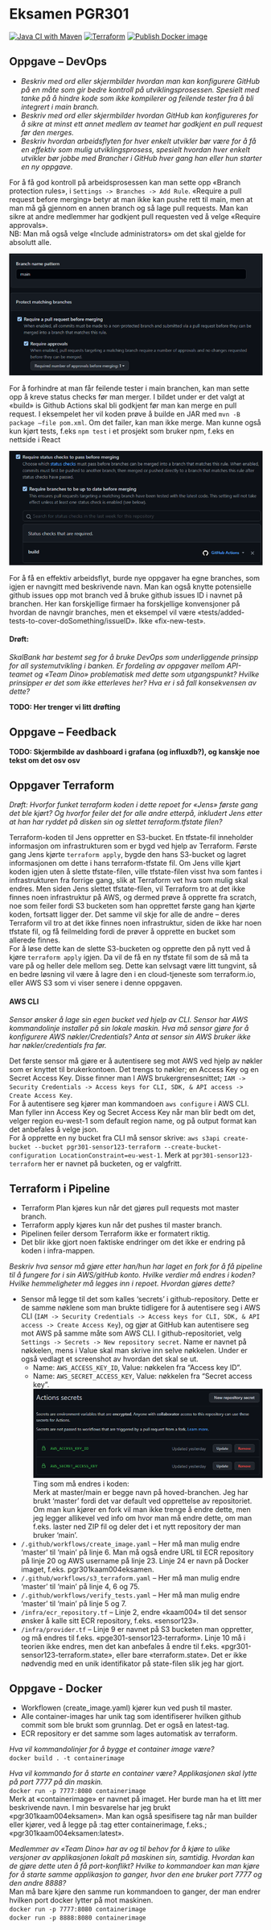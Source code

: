 # Eksamen PGR301


[![Java CI with Maven](https://github.com/Kaikka/PGR301_Eksamen/actions/workflows/verify_tests.yaml/badge.svg)](https://github.com/Kaikka/PGR301_Eksamen/actions/workflows/verify_tests.yaml)
[![Terraform](https://github.com/Kaikka/PGR301_Eksamen/actions/workflows/s3_terraform.yaml/badge.svg)](https://github.com/Kaikka/PGR301_Eksamen/actions/workflows/s3_terraform.yaml)
[![Publish Docker image](https://github.com/Kaikka/PGR301_Eksamen/actions/workflows/create_image.yaml/badge.svg)](https://github.com/Kaikka/PGR301_Eksamen/actions/workflows/create_image.yaml)


## Oppgave – DevOps
- *Beskriv med ord eller skjermbilder hvordan man kan konfigurere GitHub på en måte som gir bedre kontroll på utviklingsprosessen. Spesielt med tanke på å hindre kode som ikke kompilerer og feilende tester fra å bli integrert i main branch.*
- *Beskriv med ord eller skjermbilder hvordan GitHub kan konfigureres for å sikre at minst ett annet medlem av teamet har godkjent en pull request før den merges.*
- *Beskriv hvordan arbeidsflyten for hver enkelt utvikler bør være for å få en effektiv som mulig utviklingsprosess, spesielt hvordan hver enkelt utvikler bør jobbe med Brancher i GitHub hver gang han eller hun starter en ny oppgave.*

For å få god kontroll på arbeidsprosessen kan man sette opp «Branch protection rules», i `Settings -> Branches -> Add Rule`. «Require a pull request before merging» betyr at man ikke kan pushe rett til main, men at man må gå gjennom en annen branch og så lage pull requests. Man kan sikre at andre medlemmer har godkjent pull requesten ved å velge «Require approvals».  
NB: Man må også velge «Include administrators» om det skal gjelde for absolutt alle. 

![](pull_review_require_approval.png)

For å forhindre at man får feilende tester i main branchen, kan man sette opp å kreve status checks før man merger. I bildet under er det valgt at «build» is Github Actions skal bli godkjent før man kan merge en pull request. I eksempelet her vil koden prøve å builde en JAR med `mvn -B package –file pom.xml`. Om det failer, kan man ikke merge. Man kunne også kun kjørt tests, f.eks `npm test` i et prosjekt som bruker npm, f.eks en nettside i React

![](pull_test_require_running.png)

For å få en effektiv arbeidsflyt, burde nye oppgaver ha egne branches, som igjen er navngitt med beskrivende navn. Man kan også knytte potensielle github issues opp mot branch ved å bruke github issues ID i navnet på branchen. Her kan forskjellige firmaer ha forskjellige konvensjoner på hvordan de navngir branches, men et eksempel vil være «tests/added-tests-to-cover-doSomething/issueID». Ikke «fix-new-test».

#### Drøft:
*SkalBank har bestemt seg for å bruke DevOps som underliggende prinsipp for all systemutvikling i banken. Er fordeling av oppgaver mellom API-teamet og «Team Dino» problematisk med dette som utgangspunkt? Hvilke prinsipper er det som ikke etterleves her? Hva er i så fall konsekvensen av dette?*

**TODO: Her trenger vi litt drøfting**

## Oppgave – Feedback

**TODO: Skjermbilde av dashboard i grafana (og influxdb?), og kanskje noe tekst om det osv osv**

## Oppgaver Terraform
*Drøft: Hvorfor funket terraform koden i dette repoet for «Jens» første gang det ble kjørt? Og hvorfor feiler det for alle andre etterpå, inkludert Jens etter at han har ryddet på disken sin og slettet terraform.tfstate filen?*

Terraform-koden til Jens oppretter en S3-bucket. En tfstate-fil inneholder informasjon om infrastrukturen som er bygd ved hjelp av Terraform. Første gang Jens kjørte `terraform apply`, bygde den hans S3-bucket og lagret informasjonen om dette i hans terraform-tfstate fil. Om Jens ville kjørt koden igjen uten å slette tfstate-filen, ville tfstate-filen visst hva som fantes i infrastrukturen fra forrige gang, slik at Terraform vet hva som mulig skal endres. Men siden Jens slettet tfstate-filen, vil Terraform tro at det ikke finnes noen infrastruktur på AWS, og dermed prøve å opprette fra scratch, noe som feiler fordi S3 bucketen som han opprettet første gang han kjørte koden, fortsatt ligger der. Det samme vil skje for alle de andre – deres Terraform vil tro at det ikke finnes noen infrastruktur, siden de ikke har noen tfstate fil, og få feilmelding fordi de prøver å opprette en bucket som allerede finnes.  
For å løse dette kan de slette S3-bucketen og opprette den på nytt ved å kjøre `terraform apply` igjen. Da vil de få en ny tfstate fil som de så må ta vare på og heller dele mellom seg. Dette kan selvsagt være litt tungvint, så en bedre løsning vil være å lagre den i en cloud-tjeneste som terraform.io, eller AWS S3 som vi viser senere i denne oppgaven.

#### AWS CLI

*Sensor ønsker å lage sin egen bucket ved hjelp av CLI. Sensor har AWS kommandolinje installer på sin lokale maskin. Hva må sensor gjøre for å konfigurere AWS nøkler/Credentials? Anta at sensor sin AWS bruker ikke har nøkler/credentials fra før.*

Det første sensor må gjøre er å autentisere seg mot AWS ved hjelp av nøkler som er knyttet til brukerkontoen. Det trengs to nøkler; en Access Key og en Secret Access Key. Disse finner man I AWS brukergrensesnittet; `IAM -> Security Credentials -> Access keys for CLI, SDK, & API access -> Create Access Key`.  
For å autentisere seg kjører man kommandoen `aws configure` i AWS CLI. Man fyller inn Access Key og Secret Access Key når man blir bedt om det, velger region eu-west-1 som default region name, og på output format kan det anbefales å velge json.    
For å opprette en ny bucket fra CLI må sensor skrive: `aws s3api create-bucket --bucket pgr301-sensor123-terraform --create-bucket-configuration LocationConstraint=eu-west-1`. Merk at `pgr301-sensor123-terraform` her er navnet på bucketen, og er valgfritt.

## Terraform i Pipeline
- Terraform Plan kjøres kun når det gjøres pull requests mot master branch.
- Terraform apply kjøres kun når det pushes til master branch.
- Pipelinen feiler dersom Terraform ikke er formatert riktig.
- Det blir ikke gjort noen faktiske endringer om det ikke er endring på koden i infra-mappen.

*Beskriv hva sensor må gjøre etter han/hun har laget en fork for å få pipeline til å fungere for i sin AWS/gitHub konto. Hvilke verdier må endres i koden? Hvilke hemmeligheter må legges inn i repoet. Hvordan gjøres dette?*

- Sensor må legge til det som kalles ‘secrets’ i github-repository. Dette er de samme nøklene som man brukte tidligere for å autentisere seg i AWS CLI (`IAM -> Security Credentials -> Access keys for CLI, SDK, & API access -> Create Access Key`), og gjør at GitHub kan autentisere seg mot AWS på samme måte som AWS CLI. I github-repositoriet, velg `Settings -> Secrets -> New repository secret`. Name er navnet på nøkkelen, mens i Value skal man skrive inn selve nøkkelen. Under er også vedlagt et screenshot av hvordan det skal se ut.
  - Name: `AWS_ACCESS_KEY_ID`, Value: nøkkelen fra “Access key ID”.
  - Name: `AWS_SECRET_ACCESS_KEY`, Value: nøkkelen fra “Secret access key”.
  ![](github_secrets.png)  
    Ting som må endres i koden:  
    Merk at master/main er begge navn på hoved-branchen. Jeg har brukt ‘master’ fordi det var default ved opprettelse av repositoriet. Om man kun kjører en fork vil man ikke trenge å endre dette, men jeg legger allikevel ved info om hvor man må endre dette, om man f.eks. laster ned ZIP fil og deler det i et nytt repository der man bruker ‘main’.
- `/.github/workflows/create_image.yaml` – Her må man mulig endre ‘master’ til ‘main’ på linje 6. Man må også endre URL til ECR repository på linje 20 og AWS username på linje 23. Linje 24 er navn på Docker imaget, f.eks. pgr301kaam004eksamen.
- `/.github/workflows/s3_terraform.yaml` – Her må man mulig endre ‘master’ til ‘main’ på linje 4, 6 og 75.
- `/.github/workflows/verify_tests.yaml` – Her må man mulig endre ‘master’ til ‘main’ på linje 5 og 7.
- `/infra/ecr_repository.tf` – Linje 2, endre «kaam004» til det sensor ønsker å kalle sitt ECR repository, f.eks. «sensor123».
- `/infra/provider.tf` – Linje 9 er navnet på S3 bucketen man oppretter, og må endres til f.eks. «pge301-sensor123-terraform». Linje 10 må i teorien ikke endres, men det kan anbefales å endre til f.eks. «pgr301-sensor123-terraform.state», eller bare «terraform.state». Det er ikke nødvendig med en unik identifikator på state-filen slik jeg har gjort.

## Oppgave - Docker

- Workflowen (create_image.yaml) kjører kun ved push til master.
- Alle container-images har unik tag som identifiserer hvilken github commit som ble brukt som grunnlag. Det er også en latest-tag.
- ECR repository er det samme som lages automatisk av terraform.

*Hva vil kommandolinjer for å bygge et container image være?*  
`docker build . -t containerimage`  

*Hva vil kommando for å starte en container være? Applikasjonen skal lytte på port 7777 på din maskin.*  
`docker run -p 7777:8080 containerimage`  
Merk at «containerimage» er navnet på imaget. Her burde man ha et litt mer beskrivende navn. I min besvarelse har jeg brukt «pgr301kaam004eksamen». Man kan også spesifisere tag når man builder eller kjører, ved å legge på :tag etter containerimage, f.eks.; «pgr301kaam004eksamen:latest».

*Medlemmer av «Team Dino» har av og til behov for å kjøre to ulike versjoner av applikasjonen lokalt på maskinen sin, samtidig. Hvordan kan de gjøre dette uten å få port-konflikt? Hvilke to kommandoer kan man kjøre for å starte samme applikasjon to ganger, hvor den ene bruker port 7777 og den andre 8888?*  
Man må bare kjøre den samme run kommandoen to ganger, der man endrer hvilken port docker
lytter på mot maskinen.  
`docker run -p 7777:8080 containerimage`  
`docker run -p 8888:8080 containerimage`  